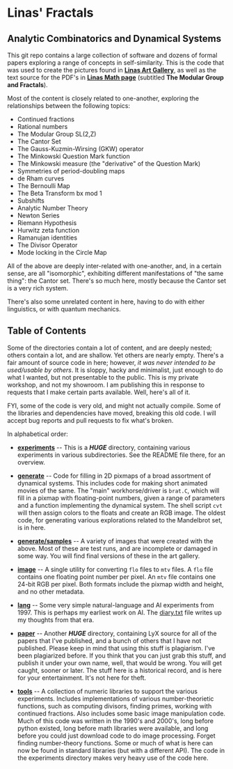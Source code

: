 Linas' Fractals
===============
Analytic Combinatorics and Dynamical Systems
--------------------------------------------

This git repo contains a large collection of software and dozens of
formal papers exploring a range of concepts in self-similarity.
This is the code that was used to create the pictures found in
[**Linas Art Gallery**](https://linas.org/art-gallery), as well as the
text source for the PDF's in
[**Linas Math page**](https://linas.org/math/sl2z.html) (subtitled
**The Modular Group and Fractals**).

Most of the content is closely related to one-another, exploring
the relationships between the following topics:

* Continued fractions
* Rational numbers
* The Modular Group SL(2,Z)
* The Cantor Set
* The Gauss-Kuzmin-Wirsing (GKW) operator
* The Minkowski Question Mark function
* The Minkowski measure (the "derivative" of the Question Mark)
* Symmetries of period-doubling maps
* de Rham curves
* The Bernoulli Map
* The Beta Transform bx mod 1
* Subshifts
* Analytic Number Theory
* Newton Series
* Riemann Hypothesis
* Hurwitz zeta function
* Ramanujan identities
* The Divisor Operator
* Mode locking in the Circle Map

All of the above are deeply inter-related with one-another, and, in a
certain sense, are all "isomorphic", exhibiting different manifestations
of "the same thing": the Cantor set. There's so much here, mostly
because the Cantor set is a very rich system.

There's also some unrelated content in here, having to do with either
linguistics, or with quantum mechanics.

Table of Contents
-----------------
Some of the directories contain a lot of content, and are deeply nested;
others contain a lot, and are shallow. Yet others are nearly empty.
There's a fair amount of source code in here; however, *it was never
intended to be used/usable by others*. It is sloppy, hacky and
minimalist, just enough to do what I wanted, but not presentable to
the public. This is my private workshop, and not my showroom. I am
publishing this in response to requests that I make certain parts
available. Well, here's all of it.

FYI, some of the code is very old, and might not actually compile.
Some of the libraries and dependencies have moved, breaking this old
code. I will accept bug reports and pull requests to fix what's broken.

In alphabetical order:

- [**experiments**](experiments) -- This is a ***HUGE*** directory,
  containing various experiments in various subdirectories. See the
  README file there, for an overview.

- [**generate**](generate) -- Code for filling in 2D pixmaps of a
  broad assortment of dynamical systems. This includes code for making
  short animated movies of the same. The "main" workhorse/driver is
  `brat.C`, which will fill in a pixmap with floating-point numbers,
  given a range of parameters and a function implementing the dynamical
  system.  The shell script `cvt` will then assign colors to the floats
  and create an RGB image. The oldest code, for generating various
  explorations related to the Mandelbrot set, is in here.

- [**generate/samples**](generate/samples) -- A variety of images that
  were created with the above. Most of these are test runs, and are
  incomplete or damaged in some way. You will find final versions of
  these in the art gallery.

- [**image**](image) -- A single utility for converting `flo` files to
  `mtv` files. A `flo` file contains one floating point number per
  pixel. An `mtv` file contains one 24-bit RGB per pixel. Both formats
  include the pixmap width and height, and no other metadata.

- [**lang**](lang) -- Some very simple natural-language and AI
  experiments from 1997. This is perhaps my earliest work on AI.
  The [diary.txt](lang/diary.txt) file writes up my thoughts from
  that era.

- [**paper**](paper) -- Another ***HUGE*** directory, containing LyX
  source for all of the papers that I've published, and a bunch of
  others that I have not published. Please keep in mind that using this
  stuff is plagiarism. I've been plagiarized before. If you think that
  you can just grab this stuff, and publish it under your own name,
  well, that would be wrong. You will get caught, sooner or later.
  The stuff here is a historical record, and is here for your
  entertainment. It's not here for theft.

- [**tools**](tools) -- A collection of numeric libraries to support the
  various experiments. Includes implementations of various
  number-theorietic functions, such as computing divisors, finding
  primes, working with continued fractions. Also includes some basic
  image manipulation code. Much of this code was written in the 1990's
  and 2000's, long before python existed, long before math libraries
  were available, and long before you could just download code to do
  image processing. Forget finding number-theory functions. Some or
  much of what is here can now be found in standard libraries (but
  with a different API). The code in the experiments directory makes
  very heavy use of the code here.

